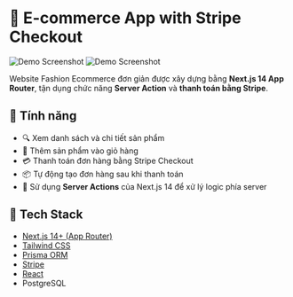 # 🛒 E-commerce App with Stripe Checkout

![Demo Screenshot](https://ik.imagekit.io/qthwngg/Capture2.PNG?updatedAt=1746965922176)
![Demo Screenshot](https://ik.imagekit.io/qthwngg/Capture.PNG?updatedAt=1746965494667)

Website Fashion Ecommerce đơn giản được xây dựng bằng **Next.js 14 App Router**, tận dụng chức năng **Server Action** và **thanh toán bằng Stripe**.

## 🚀 Tính năng

- 🔍 Xem danh sách và chi tiết sản phẩm
- 🛒 Thêm sản phẩm vào giỏ hàng
- 💳 Thanh toán đơn hàng bằng Stripe Checkout
- 📦 Tự động tạo đơn hàng sau khi thanh toán
- 🧠 Sử dụng **Server Actions** của Next.js 14 để xử lý logic phía server

## 🧰 Tech Stack

- [Next.js 14+ (App Router)](https://nextjs.org/docs/app)
- [Tailwind CSS](https://tailwindcss.com/)
- [Prisma ORM](https://www.prisma.io/)
- [Stripe](https://stripe.com/)
- [React](https://reactjs.org/)
- PostgreSQL
